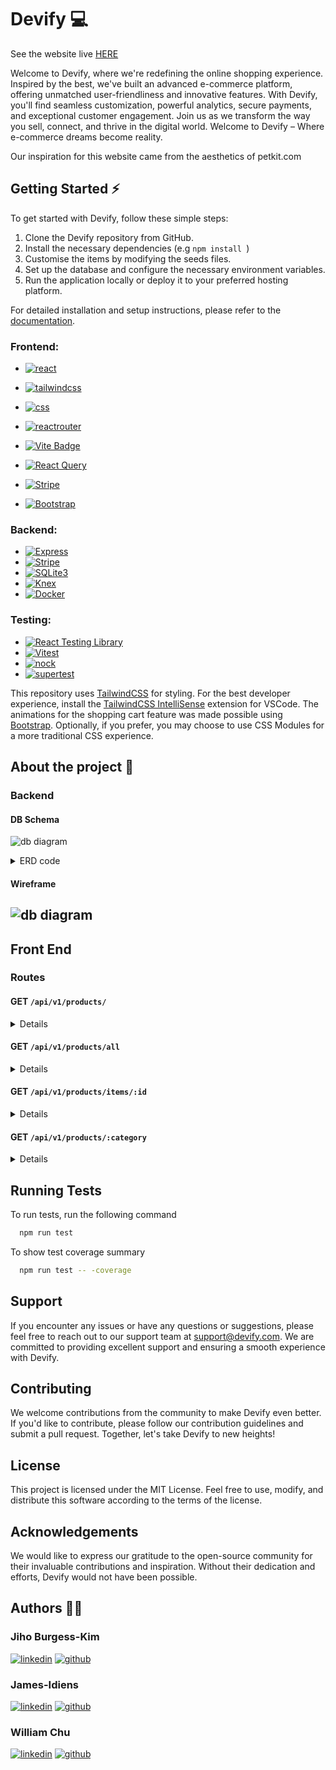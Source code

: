 # Devify 💻

See the website live [HERE](https://devify.pushed.nz/)

Welcome to Devify, where we're redefining the online shopping experience. Inspired by the best, we've built an advanced e-commerce platform, offering unmatched user-friendliness and innovative features. With Devify, you'll find seamless customization, powerful analytics, secure payments, and exceptional customer engagement. Join us as we transform the way you sell, connect, and thrive in the digital world. Welcome to Devify – Where e-commerce dreams become reality.

Our inspiration for this website came from the aesthetics of petkit.com

## Getting Started ⚡️

To get started with Devify, follow these simple steps:

1. Clone the Devify repository from GitHub.
2. Install the necessary dependencies (e.g `npm install `)
3. Customise the items by modifying the seeds files.
4. Set up the database and configure the necessary environment variables.
5. Run the application locally or deploy it to your preferred hosting platform.

For detailed installation and setup instructions, please refer to the [documentation]().

### Frontend:

- [![react](https://img.shields.io/badge/React-20232A?style=for-the-badge&logo=react&logoColor=61DAFB)](https://react.dev/)
- [![tailwindcss](https://img.shields.io/badge/Tailwind_CSS-38B2AC?style=for-the-badge&logo=tailwind-css&logoColor=white)](https://tailwindcss.com/)

- [![css](https://img.shields.io/badge/CSS-239120?&style=for-the-badge&logo=css3&logoColor=white)](https://github.com/css-modules/css-modules)
- [![reactrouter](https://img.shields.io/badge/React_Router-CA4245?style=for-the-badge&logo=react-router&logoColor=white)](https://reactrouter.com/)
- [![Vite Badge](https://img.shields.io/badge/Vite-646CFF?logo=vite&logoColor=fff&style=for-the-badge)](https://vitejs.dev/)

- [![React Query](https://img.shields.io/badge/React%20Query-FF4154?logo=reactquery&logoColor=fff&style=for-the-badge)](https://tanstack.com/query/latest/docs/react/overview)
- [![Stripe](https://img.shields.io/badge/Stripe-008CDD?logo=stripe&logoColor=fff&style=for-the-badge)](https://stripe.com/docs/development)
- [![Bootstrap](https://img.shields.io/badge/Bootstrap-7952B3?logo=bootstrap&logoColor=fff&style=for-the-badge)](https://getbootstrap.com/docs/4.0/layout/overview/)

### Backend:

- [![Express](https://img.shields.io/badge/Express.js-404D59?style=for-the-badge)](https://expressjs.com/)
- [![Stripe](https://img.shields.io/badge/Stripe-008CDD?logo=stripe&logoColor=fff&style=for-the-badge)](https://stripe.com/docs/development)
- [![SQLite3](https://img.shields.io/badge/SQLite-07405E?style=for-the-badge&logo=sqlite&logoColor=white)](https://www.sqlite.org/index.html)
- [![Knex](https://img.shields.io/badge/Knex.js-FF781F?style=for-the-badge)](http://knexjs.org/)
- [![Docker](https://img.shields.io/badge/Docker-2496ED?logo=docker&logoColor=fff&style=for-the-badge)](https://docs.docker.com/get-started/overview/)

### Testing:

- [![React Testing Library](https://img.shields.io/badge/testing%20library-323330?style=for-the-badge&logo=testing-library&logoColor=red)](https://testing-library.com/docs/react-testing-library/intro/)
- [![Vitest](https://img.shields.io/badge/Vitest-6E9F18?logo=vitest&logoColor=fff&style=for-the-badge)](https://vitest.dev/)
- [![nock](https://img.shields.io/badge/nock-ACADA8?style=for-the-badge)](https://github.com/nock/nock)
- [![supertest](https://img.shields.io/badge/Supertest-A4De02?style=for-the-badge)](https://github.com/visionmedia/supertest)

This repository uses [TailwindCSS](https://tailwindcss.com/) for styling. For the best developer experience, install the [TailwindCSS IntelliSense](https://marketplace.visualstudio.com/items?itemName=bradlc.vscode-tailwindcss) extension for VSCode. The animations for the shopping cart feature was made possible using [Bootstrap](https://getbootstrap.com/). Optionally, if you prefer, you may choose to use CSS Modules for a more traditional CSS experience.

## About the project 🚀

### Backend

#### DB Schema

![db diagram](/public/images/db.png)

<details>
<summary>ERD code</summary>

```ts
Table categories {
  id increments [primary key]
  name string
  imageUrl string
}

Table products {
  id increments [primary key]
  name string
  description text
  price integer
  imageUrl string
  category_id integer

}




Ref: products.category_id > categories.id

```

## </details>

#### Wireframe

## ![db diagram](/public/images/Wireframe.png)

## Front End

### Routes

#### GET `/api/v1/products/`

<details>

Request:
`GET /api/v1/products`

Response:

```json
[
  { "id": 1, "name": "iphones", "imageUrl": "/images/Iphone-14-Pro.jpeg" },
  { "id": 2, "name": "macbooks", "imageUrl": "/images/Macbook-Pro-14-M1.jpeg" },
  { "id": 3, "name": "ipads", "imageUrl": "/images/Ipad-Pro.jpeg" },
  { "id": 4, "name": "airpods", "imageUrl": "/images/Airpod-Pro.jpeg" },
  { "id": 5, "name": "animals", "imageUrl": "/images/Cream.png" }
]
```

</details>

#### GET `/api/v1/products/all`

<details>

Request:
`GET /api/v1/products/all`

Response:

```json
[
  {
      "id": 1,
      "name": "Iphone 14 Pro",
      "price": 1999,
      "description": "Experience the pinnacle of innovation with the Apple iPhone 14 Pro. Boasting a 6.7-inch Super Retina XDR display with ProMotion technology, it delivers breathtaking visuals. Powered by the A16 Bionic chip and 8GB of RAM, this device offers unmatched performance and smooth multitasking. Capture professional-quality photos and videos with the triple-camera system and take advantage of the LiDAR scanner for augmented reality experiences. Your data remains secure with Face ID, and the larger battery supports fast charging and wireless charging. With 5G connectivity and iOS 15, the iPhone 14 Pro is a testament to Apple's commitment to excellence.",
      "imageUrl": "/images/Iphone-14-Pro.jpeg",
      "category_id": 1,
    },
    .
    .
    .
    {
      "id": 20,
      "name": "Doug",
      "price": 9999,
      "description": "Introducing Doug, the adorable Corgi and faithful companion of William. With his short legs and endearing appearance, Doug is undeniably one of the cutest dogs around. Despite his small stature, Doug possesses an abundance of energy and a playful spirit that brings joy to everyone around him. Whether it's chasing after his favorite toys or going for walks with William, Doug's enthusiasm is contagious. His loving and loyal nature make him the perfect companion for William, providing endless cuddles and unwavering companionship. With his irresistible charm and cute antics, Doug has a special place in William's heart, bringing warmth and happiness to their lives each and every day.",
      "imageUrl": "/images/Doug.png",
      "category_id": 5,
    },
]
```

</details>

#### GET `/api/v1/products/items/:id`

<details>
Request:
`GET /api/v1/products/items/1`

Response:

```json
{
  "id": 1,
  "name": "Iphone 14 Pro",
  "price": 1999,
  "description": "Experience the pinnacle of innovation with the Apple iPhone 14 Pro. Boasting a 6.7-inch Super Retina XDR display with ProMotion technology, it delivers breathtaking visuals. Powered by the A16 Bionic chip and 8GB of RAM, this device offers unmatched performance and smooth multitasking. Capture professional-quality photos and videos with the triple-camera system and take advantage of the LiDAR scanner for augmented reality experiences. Your data remains secure with Face ID, and the larger battery supports fast charging and wireless charging. With 5G connectivity and iOS 15, the iPhone 14 Pro is a testament to Apple's commitment to excellence.",
  "imageUrl": "/images/Iphone-14-Pro.jpeg",
  "category_id": 1
}
```

</details>

#### GET `/api/v1/products/:category`

<details>
Request:
`GET /api/v1/products/phones`

Response:

```json
[
  {
    "category_id": 1,
    "description": "Experience the pinnacle of innovation with the Apple iPhone 14 Pro. Boasting a 6.7-inch Super Retina XDR display with ProMotion technology, it delivers breathtaking visuals. Powered by the A16 Bionic chip and 8GB of RAM, this device offers unmatched performance and smooth multitasking. Capture professional-quality photos and videos with the triple-camera system and take advantage of the LiDAR scanner for augmented reality experiences. Your data remains secure with Face ID, and the larger battery supports fast charging and wireless charging. With 5G connectivity and iOS 15, the iPhone 14 Pro is a testament to Apple's commitment to excellence.",
    "id": 1,
    "imageUrl": "/images/Iphone-14-Pro.jpeg",
    "name": "Iphone 14 Pro",
    "price": 1999
  },
  {
    "category_id": 1,
    "description": "Introducing the iPhone 14 Plus, the epitome of innovation and elegance in the world of smartphones. With its larger display and cutting-edge features, this device takes your mobile experience to a whole new level. The iPhone 14 Plus boasts a generous 6.5-inch Super Retina XDR display, offering vibrant colors and stunning visuals. Powered by the latest A16 Bionic chip, it delivers unrivaled speed and efficiency for seamless performance. Capture your life's moments in breathtaking detail with the advanced camera system, while Face ID ensures top-notch security. Embrace the future with 5G connectivity, and enjoy the latest iOS features for an unparalleled user experience. The iPhone 14 Plus is a perfect blend of style and substance, making it the ideal choice for those seeking the best in technology and design.",
    "id": 6,
    "imageUrl": "/images/Iphone-14-Plus.jpeg",
    "name": "Iphone 14 Plus",
    "price": 1799
  },
  {
    "category_id": 1,
    "description": "Introducing the iPhone 14, the next evolution in smartphone technology. With its sleek design and groundbreaking features, the iPhone 14 sets a new standard for innovation. Equipped with a stunning 6.1-inch Super Retina XDR display, this device delivers immersive visuals with vibrant colors and sharp details. Powered by the advanced A16 Bionic chip, it offers blazing-fast performance and enhanced efficiency for seamless multitasking. Capture professional-quality photos and videos with the improved camera system, and enjoy enhanced security with Face ID. Stay connected with lightning-fast 5G connectivity, and explore the latest iOS features that redefine the way you interact with your phone. The iPhone 14 is the epitome of excellence, combining cutting-edge technology with unmatched style.",
    "id": 7,
    "imageUrl": "/images/Iphone-14.jpeg",
    "name": "Iphone 14",
    "price": 1599
  },
  {
    "category_id": 1,
    "description": "Introducing the iPhone 13, a device that takes smartphone technology to new heights. With its sleek and refined design, this iPhone is a true epitome of elegance. The 6.1-inch Super Retina XDR display showcases vibrant colors and incredible clarity, making every image and video come to life. Powered by the powerful A15 Bionic chip, the iPhone 13 offers exceptional performance, ensuring seamless multitasking and smooth gaming experiences. Capture stunning photos and videos with the advanced camera system, and enjoy enhanced low-light performance and improved image stabilization. With all-day battery life, Face ID for secure authentication, and 5G connectivity, the iPhone 13 is designed to keep up with your fast-paced lifestyle. Experience the next generation of smartphones with the iPhone 13 and elevate your mobile experience to a whole new level.",
    "id": 8,
    "imageUrl": "/images/Iphone-13.jpeg",
    "name": "Iphone 13",
    "price": 1399
  }
]
```

</details>

## Running Tests

To run tests, run the following command

```bash
  npm run test
```

To show test coverage summary

```bash
  npm run test -- -coverage
```

## Support

If you encounter any issues or have any questions or suggestions, please feel free to reach out to our support team at support@devify.com. We are committed to providing excellent support and ensuring a smooth experience with Devify.

## Contributing

We welcome contributions from the community to make Devify even better. If you'd like to contribute, please follow our contribution guidelines and submit a pull request. Together, let's take Devify to new heights!

## License

This project is licensed under the MIT License. Feel free to use, modify, and distribute this software according to the terms of the license.

## Acknowledgements

We would like to express our gratitude to the open-source community for their invaluable contributions and inspiration. Without their dedication and efforts, Devify would not have been possible.

## Authors ✍🏻

### Jiho Burgess-Kim

[![linkedin](https://img.shields.io/badge/linkedin-0A66C2?style=for-the-badge&logo=linkedin&logoColor=white)](https://www.linkedin.com/in/jiho-burgess-kim-b7882a160/)
[![github](https://img.shields.io/badge/GitHub-100000?style=for-the-badge&logo=github&logoColor=white)](https://www.github.com/jiho-burgesskim)

### James-Idiens

[![linkedin](https://img.shields.io/badge/linkedin-0A66C2?style=for-the-badge&logo=linkedin&logoColor=white)](https://www.linkedin.com/) [![github](https://img.shields.io/badge/GitHub-100000?style=for-the-badge&logo=github&logoColor=white)](https://github.com/James-Idiens)

### William Chu

[![linkedin](https://img.shields.io/badge/linkedin-0A66C2?style=for-the-badge&logo=linkedin&logoColor=white)](https://www.linkedin.com/in/william-chu-b1912b158/) [![github](https://img.shields.io/badge/GitHub-100000?style=for-the-badge&logo=github&logoColor=white)](https://github.com/WillChu1733)

